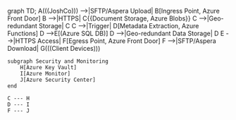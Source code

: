 graph TD;
    A(((JoshCo))) -->|SFTP/Aspera Upload| B[Ingress Point, Azure Front Door]
    B -->|HTTPS| C{{Document Storage, Azure Blobs}}
    C -->|Geo-redundant Storage| C
    C -->|Trigger| D[Metadata Extraction, Azure Functions]
    D -->E[(Azure SQL DB)]
    D -->|Geo-redundant Data Storage| D
    E -->|HTTPS Access| F[Egress Point, Azure Front Door]
    F -->|SFTP/Aspera Download| G(((Client Devices)))
    
    subgraph Security and Monitoring
        H[Azure Key Vault]
        I[Azure Monitor]
        J[Azure Security Center]
    end
    
    C --- H
    D --- I
    F --- J